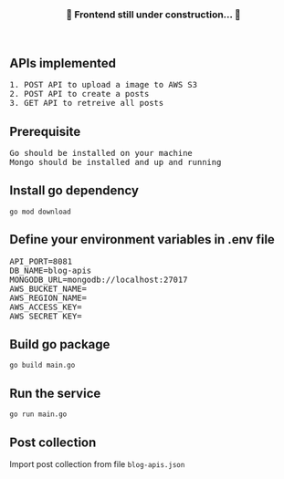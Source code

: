 <div align="center">
  <h3>🚧 Frontend still under construction... 🚧</h2>
</div><br>

## APIs implemented

<pre>
1. POST API to upload a image to AWS S3
2. POST API to create a posts
3. GET API to retreive all posts
</pre>

## Prerequisite

<pre>
Go should be installed on your machine
Mongo should be installed and up and running
</pre>

## Install go dependency

```
go mod download
```

## Define your environment variables in .env file

<pre>
API_PORT=8081
DB_NAME=blog-apis
MONGODB_URL=mongodb://localhost:27017
AWS_BUCKET_NAME=
AWS_REGION_NAME=
AWS_ACCESS_KEY=
AWS_SECRET_KEY=
</pre>

## Build go package

```
go build main.go
```

## Run the service

```
go run main.go
```

## Post collection

Import post collection from file `blog-apis.json`
